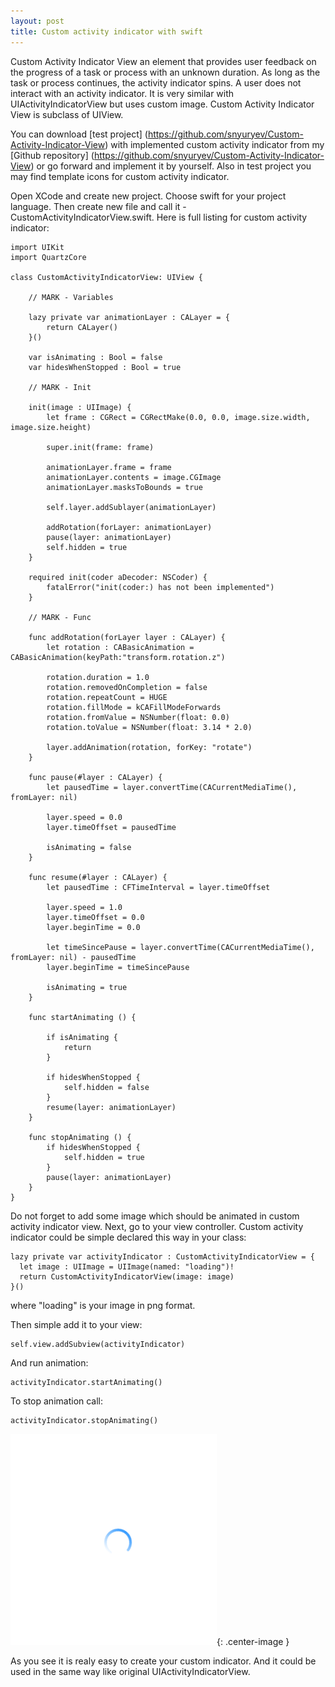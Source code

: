```yaml
---
layout: post
title: Custom activity indicator with swift
---
```


Custom Activity Indicator View an element that provides user feedback on the progress of a task or process with an unknown duration. As long as the task or process continues, the activity indicator spins. A user does not interact with an activity indicator. It is very similar with UIActivityIndicatorView but uses custom image. Custom Activity Indicator View is subclass of UIView.

You can download [test project] (https://github.com/snyuryev/Custom-Activity-Indicator-View) with implemented custom activity indicator from my [Github repository] (https://github.com/snyuryev/Custom-Activity-Indicator-View) or go forward and implement it by yourself. Also in test project you may find template icons for custom activity indicator.

Open XCode and create new project. Choose swift for your project language. Then create new file and call it - CustomActivityIndicatorView.swift. Here is full listing for custom activity indicator:

```
import UIKit
import QuartzCore

class CustomActivityIndicatorView: UIView {
    
    // MARK - Variables
    
    lazy private var animationLayer : CALayer = {
        return CALayer()
    }()
    
    var isAnimating : Bool = false
    var hidesWhenStopped : Bool = true
    
    // MARK - Init
    
    init(image : UIImage) {
        let frame : CGRect = CGRectMake(0.0, 0.0, image.size.width, image.size.height)

        super.init(frame: frame)

        animationLayer.frame = frame
        animationLayer.contents = image.CGImage
        animationLayer.masksToBounds = true

        self.layer.addSublayer(animationLayer)
        
        addRotation(forLayer: animationLayer)
        pause(layer: animationLayer)
        self.hidden = true
    }

    required init(coder aDecoder: NSCoder) {
        fatalError("init(coder:) has not been implemented")
    }
    
    // MARK - Func
    
    func addRotation(forLayer layer : CALayer) {
        let rotation : CABasicAnimation = CABasicAnimation(keyPath:"transform.rotation.z")
        
        rotation.duration = 1.0
        rotation.removedOnCompletion = false
        rotation.repeatCount = HUGE
        rotation.fillMode = kCAFillModeForwards
        rotation.fromValue = NSNumber(float: 0.0)
        rotation.toValue = NSNumber(float: 3.14 * 2.0)
        
        layer.addAnimation(rotation, forKey: "rotate")
    }

    func pause(#layer : CALayer) {
        let pausedTime = layer.convertTime(CACurrentMediaTime(), fromLayer: nil)
        
        layer.speed = 0.0
        layer.timeOffset = pausedTime
        
        isAnimating = false
    }

    func resume(#layer : CALayer) {
        let pausedTime : CFTimeInterval = layer.timeOffset
        
        layer.speed = 1.0
        layer.timeOffset = 0.0
        layer.beginTime = 0.0
        
        let timeSincePause = layer.convertTime(CACurrentMediaTime(), fromLayer: nil) - pausedTime
        layer.beginTime = timeSincePause
        
        isAnimating = true
    }

    func startAnimating () {
        
        if isAnimating {
            return
        }
        
        if hidesWhenStopped {
            self.hidden = false
        }
        resume(layer: animationLayer)
    }

    func stopAnimating () {
        if hidesWhenStopped {
            self.hidden = true
        }
        pause(layer: animationLayer)
    }
}
```

Do not forget to add some image which should be animated in custom activity indicator view. Next, go to your view controller. Custom activity indicator could be simple declared this way in your class:

```
lazy private var activityIndicator : CustomActivityIndicatorView = {
  let image : UIImage = UIImage(named: "loading")!
  return CustomActivityIndicatorView(image: image)
}() 
```
where "loading" is your image in png format. 

Then simple add it to your view:

```
self.view.addSubview(activityIndicator)
```

And run animation:

```
activityIndicator.startAnimating()
```

To stop animation call:

```
activityIndicator.stopAnimating()
```

![Loading indicator](https://github.com/snyuryev/snyuryev.github.io/raw/master/images/customActivityIndicatorSwift.png){: .center-image }

As you see it is realy easy to create your custom indicator. And it could be used in the same way like original UIActivityIndicatorView. 
